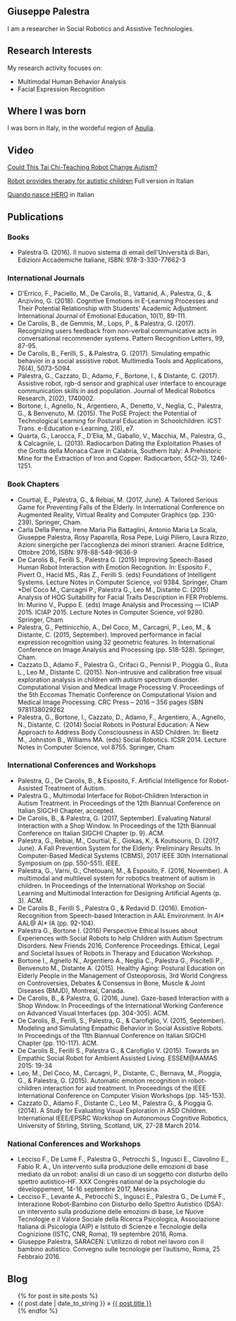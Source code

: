 ## Giuseppe Palestra
I am a researcher in Social Robotics and Assistive Technologies.

## Research Interests
My research activity focuses on: 
- Multimodal Human Behavior Analysis
- Facial Expression Recognition

## Where I was born
I was born in Italy, in the wordeful region of [Apulia](https://en.wikipedia.org/wiki/Apulia).

## Video
[Could This Tai Chi-Teaching Robot Change Autism?](https://www.youtube.com/watch?v=3DVgyvtr-Oc)

[Robot provides therapy for autistic children](https://www.youtube.com/watch?v=HEJhnIgyFm0) Full version in Italian

[Quando nasce HERO](http://www.reteconomy.it/embed-video.aspx?id=121951) in Italian

## Publications

### Books
* Palestra G. (2016). Il nuovo sistema di email dell'Università di Bari, Edizioni Accademiche Italiane, ISBN: 978-3-330-77662-3
     
### International Journals
* D'Errico, F., Paciello, M., De Carolis, B., Vattanid, A., Palestra, G., & Anzivino, G. (2018). Cognitive Emotions in E-Learning Processes and Their Potential Relationship with Students' Academic Adjustment. International Journal of Emotional Education, 10(1), 89-111.
* De Carolis, B., de Gemmis, M., Lops, P., & Palestra, G. (2017). Recognizing users feedback from non-verbal communicative acts in conversational recommender systems. Pattern Recognition Letters, 99, 87-95.
* De Carolis, B., Ferilli, S., & Palestra, G. (2017). Simulating empathic behavior in a social assistive robot. Multimedia Tools and Applications, 76(4), 5073-5094.
* Palestra, G., Cazzato, D., Adamo, F., Bortone, I., & Distante, C. (2017). Assistive robot, rgb-d sensor and graphical user interface to encourage communication skills in asd population. Journal of Medical Robotics Research, 2(02), 1740002.
* Bortone, I., Agnello, N., Argentiero, A., Denetto, V., Neglia, C., Palestra, G., & Benvenuto, M. (2015). The PoSE Project: the Potential of Technological Learning for Postural Education in Schoolchildren. ICST Trans. e-Education e-Learning, 2(6), e7.
* Quarta, G., Larocca, F., D’Elia, M., Gaballo, V., Macchia, M., Palestra, G., & Calcagnile, L. (2013). Radiocarbon Dating the Exploitation Phases of the Grotta della Monaca Cave in Calabria, Southern Italy: A Prehistoric Mine for the Extraction of Iron and Copper. Radiocarbon, 55(2–3), 1246-1251.

     
### Book Chapters
* Courtial, E., Palestra, G., & Rebiai, M. (2017, June). A Tailored Serious Game for Preventing Falls of the Elderly. In International Conference on Augmented Reality, Virtual Reality and Computer Graphics (pp. 230-239). Springer, Cham.
* Carla Della Penna, Irene Maria Pia Battaglini, Antonio Maria La Scala, Giuseppe Palestra, Rosy Paparella, Rosa Pepe, Luigi Piliero, Laura Rizzo, Azioni sinergiche per l’accoglienza dei minori stranieri. Aracne Editrice, Ottobre 2016, ISBN: 978-88-548-9636-9
* De Carolis B., Ferilli S., Palestra G. (2015) Improving Speech-Based Human Robot Interaction with Emotion Recognition. In: Esposito F., Pivert O., Hacid MS., Rás Z., Ferilli S. (eds) Foundations of Intelligent Systems. Lecture Notes in Computer Science, vol 9384. Springer, Cham
*Del Coco M., Carcagnì P., Palestra G., Leo M., Distante C. (2015) Analysis of HOG Suitability for Facial Traits Description in FER Problems. In: Murino V., Puppo E. (eds) Image Analysis and Processing — ICIAP 2015. ICIAP 2015. Lecture Notes in Computer Science, vol 9280. Springer, Cham
* Palestra, G., Pettinicchio, A., Del Coco, M., Carcagnì, P., Leo, M., & Distante, C. (2015, September). Improved performance in facial expression recognition using 32 geometric features. In International Conference on Image Analysis and Processing (pp. 518-528). Springer, Cham.
* Cazzato D., Adamo F., Palestra G., Crifaci G., Pennisi P., Pioggia G., Ruta L., Leo M., Distante C. (2015). Non-intrusive and calibration free visual exploration analysis in children with autism spectrum disorder. Computational Vision and Medical Image Processing V. Proceedings of the 5th Eccomas Thematic Conference on Computational Vision and Medical Image Processing. CRC Press – 2016 – 356 pages ISBN 9781138029262
* Palestra, G., Bortone, I., Cazzato, D., Adamo, F., Argentiero, A., Agnello, N., Distante, C. (2014) Social Robots in Postural Education: A New Approach to Address Body Consciousness in ASD Children. In: Beetz M., Johnston B., Williams MA. (eds) Social Robotics. ICSR 2014. Lecture Notes in Computer Science, vol 8755. Springer, Cham

     
### International Conferences and Workshops
* Palestra, G., De Carolis, B., & Esposito, F. Artificial Intelligence for Robot-Assisted Treatment of Autism.
* Palestra G., Multimodal Interface for Robot-Children Interaction in Autism Treatment. In Proceedings of the 12th Biannual Conference on Italian SIGCHI Chapter, accepted.
* De Carolis, B., & Palestra, G. (2017, September). Evaluating Natural Interaction with a Shop Window. In Proceedings of the 12th Biannual Conference on Italian SIGCHI Chapter (p. 9). ACM.
* Palestra, G., Rebiai, M., Courtial, E., Giokas, K., & Koutsouris, D. (2017, June). A Fall Prevention System for the Elderly: Preliminary Results. In Computer-Based Medical Systems (CBMS), 2017 IEEE 30th International Symposium on (pp. 550-551). IEEE.
* Palestra, G., Varni, G., Chetouani, M., & Esposito, F. (2016, November). A multimodal and multilevel system for robotics treatment of autism in children. In Proceedings of the International Workshop on Social Learning and Multimodal Interaction for Designing Artificial Agents (p. 3). ACM.
* De Carolis B., Ferilli S., Palestra G., & Redavid D. (2016). Emotion-Recognition from Speech-based Interaction in AAL Environment. In AI* AAL@ AI* IA (pp. 92-104).
* Palestra G., Bortone I. (2016) Perspective Ethical Issues about Experiences with Social Robots to help Children with Autism Spectrum Disorders. New Friends 2016, Conference Proceedings. Ethical, Legal and Societal Issues of Robots in Therapy and Education Workshop.
* Bortone I., Agnello N., Argentiero A., Neglia C., Palestra G., Piscitelli P., Benvenuto M., Distante A. (2015). Healthy Aging: Postural Education on Elderly People in the Management of Osteoporosis, 3rd World Congress on Controversies, Debates & Consensus in Bone, Muscle & Joint Diseases (BMJD), Montreal, Canada.
* De Carolis, B., & Palestra, G. (2016, June). Gaze-based Interaction with a Shop Window. In Proceedings of the International Working Conference on Advanced Visual Interfaces (pp. 304-305). ACM.
* De Carolis, B., Ferilli, S., Palestra, G., & Carofiglio, V. (2015, September). Modeling and Simulating Empathic Behavior in Social Assistive Robots. In Proceedings of the 11th Biannual Conference on Italian SIGCHI Chapter (pp. 110-117). ACM.
* De Carolis B., Ferilli S., Palestra G., & Carofiglio V. (2015). Towards an Empathic Social Robot for Ambient Assisted Living. ESSEM@AAMAS 2015: 19-34
* Leo, M., Del Coco, M., Carcagni, P., Distante, C., Bernava, M., Pioggia, G., & Palestra, G. (2015). Automatic emotion recognition in robot-children interaction for asd treatment. In Proceedings of the IEEE International Conference on Computer Vision Workshops (pp. 145-153).
* Cazzato D., Adamo F., Distante C., Leo M., Palestra G., & Pioggia G. (2014). A Study for Evaluating Visual Exploration in ASD Children. International IEEE/EPSRC Workshop on Autonomous Cognitive Robotics, University of Stirling, Stirling, Scotland, UK, 27-28 March 2014.

     
### National Conferences and Workshops
* Lecciso F., De Lumè F., Palestra G., Petrocchi S., Ingusci E., Ciavolino E., Fabio R. A., Un intervento sulla produzione delle emozioni di base mediato da un robot: analisi di un caso di un soggetto con disturbo dello spettro autistico-HF. XXX Congrès national de la psychologie du développement, 14-16 septembre 2017, Messina.
* Lecciso F., Levante A., Petrocchi S., Ingusci E., Palestra G., De Lumè F., Interazione Robot-Bambino con Disturbo dello Spettro Autistico (DSA): un intervento sulla produzione delle emozioni di base, Le Nuove Tecnologie e il Valore Sociale della Ricerca Psicologica, Associazione Italiana di Psicologia (AIP) e Istituto di Scienze e Tecnologie della Cognizione (ISTC, CNR, Roma), 19 septembre 2016, Roma.
* Giuseppe Palestra, SARACEN: L’utilizzo di robot nel lavoro con il bambino autistico. Convegno sulle tecnologie per l’autismo, Roma, 25 Febbraio 2016.

## Blog
<ul class="posts">
  {% for post in site.posts %}
    <li><span>{{ post.date | date_to_string }}</span> &raquo; <a href="{{ BASE_PATH }}{{ post.url }}">{{ post.title }}</a></li>
  {% endfor %}
</ul>


<!---

### Updated : *{{ site.time | date_to_long_string }}*
{{ page.last_modified_at }}

-->
